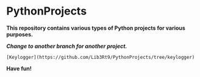 # PythonProjects
**This repository contains various types of Python projects for various purposes.**

***Change to another branch for another project.***
    
    [Keylogger](https://github.com/Lib3Rt9/PythonProjects/tree/keylogger)

**Have fun!**
